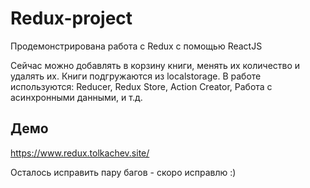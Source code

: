 
# Redux-project
 
Продемонстрирована работа с Redux с помощью ReactJS
 
Сейчас можно добавлять в корзину книги, менять их количество и удалять их.
Книги подгружаются из localstorage.
В работе используются:
Reducer,
Redux Store,
Action Creator,
Работа с асинхронными данными,
и т.д.
 
 
## Демо
https://www.redux.tolkachev.site/
 
Осталось исправить пару багов - скоро исправлю :)
